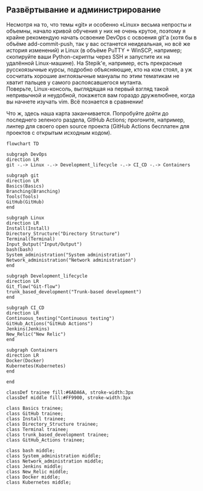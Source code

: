 ## Развёртывание и администрирование

Несмотря на то, что темы «git» и особенно «Linux» весьма непросты и объемны, начало кривой обучения у них не очень крутое, поэтому я крайне рекомендую начать освоение DevOps с освоения git'а (хотя бы в объёме add-commit-push, так у вас останется неидеальная, но всё же история изменений) и Linux (в объёме PuTTY + WinSCP, например; скопируйте ваши Python-скрипты через SSH и запустите их на удалённой Linux-машине). На Stepik'е, например, есть прекрасные русскоязычные курсы, подробно объясняющие, кто на ком стоял, а уж сосчитать хорошие англоязычные мануалы по этим тематикам не хватит пальцев у самого распоясавшегося мутанта.  
Поверьте, Linux-консоль, выглядящая на первый взгляд такой непривычной и неудобной, покажется вам гораздо дружелюбнее, когда вы начнете изучать vim. Всё познается в сравнении!  

Что ж, здесь наша карта заканчивается. Попробуйте дойти до последнего зеленого раздела, GitHub Actions; прогоните, например, линтер для своего open source проекта (GitHub Actions бесплатен для проектов с открытым исходным кодом).  

```mermaid
flowchart TD

subgraph DevOps
direction LR
git -.-> Linux -.-> Development_lifecycle -.-> CI_CD -.-> Containers

subgraph git
direction LR
Basics(Basics)
Branching(Branching)
Tools(Tools)
GitHub(GitHub)
end

subgraph Linux
direction LR
Install(Install)
Directory_Structure("Directory Structure")
Terminal(Terminal)
Input_Output("Input/Output")
bash(bash)
System_administration("System administration")
Network_administration("Network administration")
end

subgraph Development_lifecycle
direction LR
Git_flow("Git-flow")
trunk_based_development("Trunk-based development")
end

subgraph CI_CD
direction LR
Continuous_testing("Continuous testing")
GitHub_Actions("GitHub Actions")
Jenkins(Jenkins)
New_Relic("New Relic")
end

subgraph Containers
direction LR
Docker(Docker)
Kubernetes(Kubernetes)
end

end

classDef trainee fill:#6ADA6A, stroke-width:3px
classDef middle fill:#FF9900, stroke-width:3px

class Basics trainee;
class GitHub trainee;
class Install trainee;
class Directory_Structure trainee;
class Terminal trainee;
class trunk_based_development trainee;
class GitHub_Actions trainee;

class bash middle;
class System_administration middle;
class Network_administration middle;
class Jenkins middle;
class New_Relic middle;
class Docker middle;
class Kubernetes middle;
```
